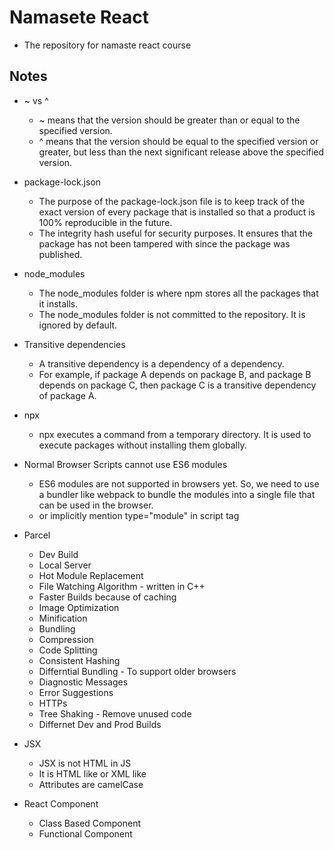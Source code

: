 # Namasete React

- The repository for namaste react course

## Notes

- ~ vs ^

  - ~ means that the version should be greater than or equal to the specified version.
  - ^ means that the version should be equal to the specified version or greater, but less than the next significant release above the specified version.

- package-lock.json

  - The purpose of the package-lock.json file is to keep track of the exact version of every package that is installed so that a product is 100% reproducible in the future.
  - The integrity hash useful for security purposes. It ensures that the package has not been tampered with since the package was published.

- node_modules

  - The node_modules folder is where npm stores all the packages that it installs.
  - The node_modules folder is not committed to the repository. It is ignored by default.

- Transitive dependencies

  - A transitive dependency is a dependency of a dependency.
  - For example, if package A depends on package B, and package B depends on package C, then package C is a transitive dependency of package A.

- npx

  - npx executes a command from a temporary directory. It is used to execute packages without installing them globally.

- Normal Browser Scripts cannot use ES6 modules

  - ES6 modules are not supported in browsers yet. So, we need to use a bundler like webpack to bundle the modules into a single file that can be used in the browser.
  - or implicitly mention type="module" in script tag

- Parcel

  - Dev Build
  - Local Server
  - Hot Module Replacement
  - File Watching Algorithm - written in C++
  - Faster Builds because of caching
  - Image Optimization
  - Minification
  - Bundling
  - Compression
  - Code Splitting
  - Consistent Hashing
  - Differntial Bundling - To support older browsers
  - Diagnostic Messages
  - Error Suggestions
  - HTTPs
  - Tree Shaking - Remove unused code
  - Differnet Dev and Prod Builds

- JSX

  - JSX is not HTML in JS
  - It is HTML like or XML like
  - Attributes are camelCase

- React Component

  - Class Based Component
  - Functional Component
